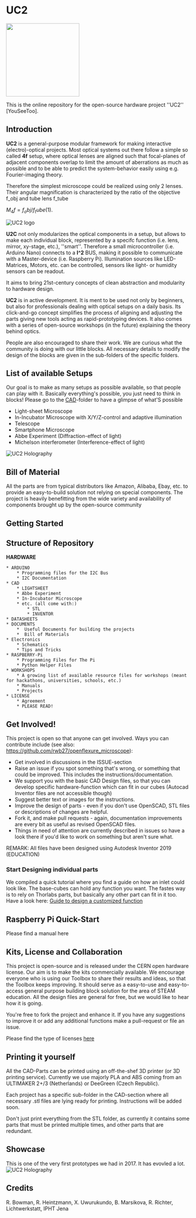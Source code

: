 # UC2

<img src="https://github.com/bionanoimaging/UC2-GIT/blob/master/IMAGES/UC2_Logo.png" width="200">


This is the online repository for the open-source hardware project ''UC2'' [YouSeeToo]. 

## Introduction

**UC2** is a general-purpose modular framework for making interactive (electro)-optical projects. Most optical systems out there follow a simple so called **4f** setup, where optical lenses are aligned such that focal-planes of adjacent components overlap to limit the amount of aberrations as much as possible and to be able to predict the system-behavior easily using e.g. Fourier-imaging theory. 

Therefore the simplest microscope could be realized using only 2 lenses. Their angular magnification is characterized by the ratio of the objective f_obj and tube lens f_tube

$M_4f=  f_obj/f_tube 	(1)$.<!---->

![UC2 logo](./IMAGES/UC2_simplemicroscope.png)

**U2C** not only modularizes the optical components in a setup, but allows to make each individual block, represented by a specifc function (i.e. lens, mirror, xy-stage, etc.), ''smart''. Therefore a small microcontroller (i.e. Arduino Nano) connects to a **I^2** BUS, making it possible to communicate with a Master-device (i.e. Raspberry Pi). Illumination sources like LED-Matrices, Motors, etc. can be controlled, sensors like light- or humidity sensors can be readout. 

It aims to bring 21st-century concepts of clean abstraction and modularity to hardware design.

**UC2** is in active development. It is ment to be used not only by beginners, but also for professionals dealing with optical setups on a daily basis. Its click-and-go concept simplifies the process of aligning and adjusting the parts giving new tools acting as rapid-prototyping devices. It also comes with a series of open-source workshops (in the future) explaining the theory behind optics. 

People are also encouraged to share their work. We are curious what the community is doing with our little blocks. All necessary details to modify the design of the blocks are given in the sub-folders of the specific folders. 


## List of available Setups

Our goal is to make as many setups as possible available, so that people can play with it. Basically everything's possible, you just need to think in blocks! Please go to the [CAD](./CAD/Readme.md)-folder to have a glimpse of what'S possible

* Light-sheet Microscope
* In-Incubator Microscope with X/Y/Z-control and adaptive illumination 
* Telescope
* Smartphone Microscope
* Abbe Experiment (Diffraction-effect of light)
* Michelson interferometer (Interference-effect of light)

![UC2 Holography](./IMAGES/UC2_Holography.png)

## Bill of Material

All the parts are from typical distributors like Amazon, Alibaba, Ebay, etc. to provide an easy-to-build solution not relying on special components. The project is heavily benefitting from the wide variety and availability of components brought up by the open-source community 

## Getting Started

## Structure of Repository
**HARDWARE**
	
	* ARDUINO
		* Programming files for the I2C Bus 
		* I2C Documentation 
	* CAD
		* LIGHTSHEET
		* Abbe Experiment
		* In-Incubator Microscope
		* etc. (all come with:)
			* STL
			* INVENTOR
	* DATASHEETS
	* DOCUMENTS
		*  Useful Documents for building the projects
		*  Bill of Materials 
	* Electronics
		* Schematics 
		* Tips and Tricks
	* RASPBERRY-Pi
		* Programming Files for The Pi
		* Python Helper Files
	* WORKSHOPS
		* A growing list of available resource files for workshops (meant for hackathons, universities, schools, etc.) 
		* Manuals
		* Projects 
	* LICENSE
		* Agreement
		* PLEASE READ!

## Get Involved!
This project is open so that anyone can get involved. Ways you can contribute include (see also: https://github.com/rwb27/openflexure_microscope):

* Get involved in discussions in the ISSUE-section
* Raise an issue if you spot something that's wrong, or something that could be improved. This includes the instructions/documentation.
* We support you with the basic CAD Design files, so that you can develop specific hardware-function which can fit in our cubes (Autocad Inventor files are not accessible though) 
* Suggest better text or images for the instructions.
* Improve the design of parts - even if you don't use OpenSCAD, STL files or descriptions of changes are helpful.
* Fork it, and make pull requests - again, documentation improvements are every bit as useful as revised OpenSCAD files.
* Things in need of attention are currently described in issues so have a look there if you'd like to work on something but aren't sure what.


REMARK: All files have been designed using Autodesk Inventor 2019 (EDUCATION)
### Start Designing individual parts 
We compiled a quick tutorial where you find a guide on how an inlet could look like. The base-cubes can hold any function you want. The fastes way is to rely on Thorlabs parts, but basically any other part can fit in it too. Have a look here:
[Guide to design a customized function](./DOCUMENTS/Basic_Design_Cube_Inlet_Function_v0.pdf)

## Raspberry Pi Quick-Start 
Please find a manual here

## Kits, License and Collaboration
This project is open-source and is released under the CERN open hardware license. Our aim is to make the kits commercially available. 
We encourage everyone who is using our Toolbox to share their results and ideas, so that the Toolbox keeps improving. It should serve as a easy-to-use and easy-to-access general purpose building block solution for the area of STEAM education. All the design files are general for free, but we would like to hear how it is going. 

You're free to fork the project and enhance it. If you have any suggestions to improve it or add any additional functions make a pull-request or file an issue. 

Please find the type of licenses [here](./License.md)


## Printing it yourself
All the CAD-Parts can be printed using an off-the-shef 3D printer (or 3D printing service). Currently we use majorly PLA and ABS coming from an ULTIMAKER 2+/3 (Netherlands) or DeeGreen (Czech Republic). 

Each project has a specific sub-folder in the CAD-section where all necessary .stl files are lying ready for printing. Instructions will be added soon. 

Don't just print everything from the STL folder, as currently it contains some parts that must be printed multiple times, and other parts that are redundant. 

## Showcase
This is one of the very first prototypes we had in 2017. It has evovled a lot.
![UC2 Holography](./IMAGES/UC2_firststep.JPG)

## Credits
R. Bowman, R. Heintzmann, X. Uwurukundo, B. Marsikova, R. Richter, Lichtwerkstatt, IPHT Jena